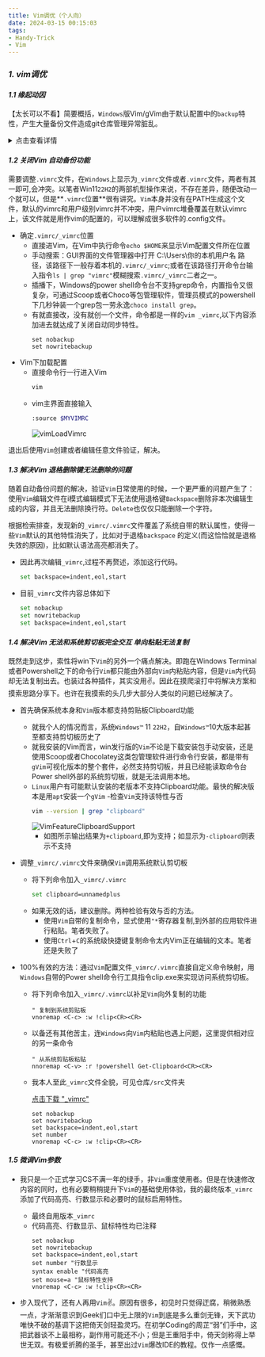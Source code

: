 ```yaml
---
title: Vim调优（个人向）
date: 2024-03-15 00:15:03
tags: 
- Handy-Trick
- Vim
---
```

### ***1. vim调优***

#### ***1.1  缘起动因***
【太长可以不看】简要概括，`Windows`版Vim/gVim由于默认配置中的`backup`特性，产生大量备份文件造成git仓库管理异常脏乱。
<details>
  <summary>点击查看详情</summary>

通过简简单单的修改.gitignore文件来忽略大量的`.un~`和`*.*~`文件，仅仅只能维持remote仓库的整洁，并且由于备份文件扩展名是在原扩展名基础上加"~"，因此防不甚防，`.gitignore`很难全部覆盖。

并且本地的文件结构也显得异常脏乱，鉴于Vim本身自带的编辑保护机制已经很健全，并且使用git管理，有多个可回滚目标，因此选择关闭`Vim`的`backup`特性。自此开始了一场挠头不断的折腾之旅。
</details>

#### ***1.2  关闭Vim 自动备份功能***

需要调整`.vimrc`文件，在`Windows`上显示为`_vimrc`文件或者`.vimrc`文件，两者有其一即可,会冲突。以笔者Win11`22H2`的两部机型操作来说，不存在差异，随便改动一个就可以，但是**`.vimrc`位置**很有讲究。`Vim`本身并没有在PATH生成这个文件，默认的vimrc和用户级别vimrc并不冲突，用户vimrc堆叠覆盖在默认vimrc上，该文件就是用作vim的配置的，可以理解成很多软件的.config文件。

- 确定`.vimrc/_vimrc`位置
    - 	直接进Vim，在Vim中执行命令`echo $HOME`来显示Vim配置文件所在位置
    -   手动搜索：GUI界面的文件管理器中打开 C:\Users\你的本机用户名 路径，该路径下一般存着本机的`.vimrc/_vimrc`;或者在该路径打开命令台输入指令`ls | grep "vimrc"`模糊搜索`.vimrc/_vimrc`二者之一。
    -   插播下，Windows的power shell命令台不支持grep命令，内置指令又很复杂，可通过Scoop或者Choco等包管理软件，管理员模式的powershell下几秒钟装一个grep包一劳永逸`choco install grep`。
    -   有就直接改，没有就创一个文件，命令都是一样的`vim _vimrc`,以下内容添加进去就达成了关闭自动同步特性。
        ```vim
        set nobackup
        set nowritebackup
        ```
- Vim下加载配置     
    - 	直接命令行一行进入Vim
        ```bash
        vim
        ```  
    -   vim主界面直接输入
        ```bash
        :source $MYVIMRC
        ```
        ![vimLoadVimrc](/images/vim_load_vimrc.png)

退出后使用`Vim`创建或者编辑任意文件验证，解决。


#### ***1.3  解决Vim 退格删除键无法删除的问题***
随着自动备份问题的解决，验证`Vim`日常使用的时候，一个更严重的问题产生了：使用`Vim`编辑文件在i模式编辑模式下无法使用退格键`Backspace`删除非本次编辑生成的内容，并且无法删除换行符。`Delete`也仅仅只能删除一个字符。

根据检索排查，发现新的`_vimrc/.vimrc`文件覆盖了系统自带的默认属性，使得一些`Vim`默认的其他特性消失了，比如对于退格`backspace` 的定义(而这恰恰就是退格失效的原因)，比如默认语法高亮都消失了。

- 因此再次编辑`_vimrc`,过程不再赘述，添加这行代码。
    ```bash
    set backspace=indent,eol,start
    ```
- 目前`_vimrc`文件内容总体如下
    ```bash
    set nobackup
    set nowritebackup
    set backspace=indent,eol,start
    ```

#### ***1.4  解决Vim 无法和系统剪切板完全交互 单向粘贴无法复制***
既然走到这步，索性将win下`Vim`的另外一个痛点解决。即跑在Windows Terminal或者Powershell之下的命令行`Vim`都只能由外部向`Vim`内粘贴内容，但是`Vim`内代码却无法复制出去。也装过各种插件，其实没用✌。因此在摸爬滚打中将解决方案和摸索思路分享下。也许在我摸索的头几步大部分人类似的问题已经解决了。

- 首先确保系统本身和`Vim`版本都支持剪贴板Clipboard功能
    
    - 就我个人的情况而言，系统`Windows™` 11 `22H2`，自`Windows™`10大版本起甚至都支持剪切板历史了
    - 就我安装的Vim而言，win发行版的`Vim`不论是下载安装包手动安装，还是使用Scoop或者Chocolatey这类包管理软件进行命令行安装，都是带有`gVim`可视化版本的整个套件，必然支持剪切板，并且已经能读取命令台Power shell外部的系统剪切板，就是无法调用本地。
    - `Linux`用户有可能默认安装的老版本不支持Clipboard功能。最快的解决版本是用`apt`安装一个`gVim`
    -检查`Vim`支持该特性与否
        ```bash
        vim --version | grep "clipboard"
        ```
        ![VimFeatureClipboardSupport](/images/vim_feature_clipboard_support.png)
        - 如图所示输出结果为`+clipboard`,即为支持；如显示为`-clipboard`则表示不支持

- 调整`_vimrc/.vimrc`文件来确保`Vim`调用系统默认剪切板
    - 将下列命令加入`_vimrc/.vimrc`
        ```bash
        set clipboard=unnamedplus
        ```
    - 如果无效的话，建议删除。两种检验有效与否的方法。
        - 使用`Vim`自带的复制命令，显式使用`"*`寄存器复制,到外部的应用软件进行粘贴。笔者失败了。
        - 使用`Ctrl`+`C`的系统级快捷键复制命令太内Vim正在编辑的文本。笔者还是失败了
- 100%有效的方法：通过`Vim`配置文件`_vimrc/.vimrc`直接自定义命令映射，用`Windows`自带的Power shell命令行工具指令clip.exe来实现访问系统剪切板。
    - 将下列命令加入`_vimrc/.vimrc`以补足`Vim`向外复制的功能
        ```vim
        " 复制到系统剪贴板
        vnoremap <C-c> :w !clip<CR><CR>
        ```
    - 以备还有其他苦主，连`Windows`向`Vim`内粘贴也遇上问题，这里提供相对应的另一条命令
        ```vim
        " 从系统剪贴板粘贴
        nnoremap <C-v> :r !powershell Get-Clipboard<CR><CR>
        ```
    - 我本人至此`_vimrc`文件全貌，可见仓库`/src`文件夹
    
        [点击下载 "_vimrc"](downloads/your_file_name)

        ```vim
        set nobackup
        set nowritebackup
        set backspace=indent,eol,start
        set number
        vnoremap <C-c> :w !clip<CR><CR>
        ```


#### ***1.5  微调Vim参数***
- 我只是一个正式学习CS不满一年的绿手，非`Vim`重度使用者。但是在快速修改内容的同时，也有必要稍稍提升下`Vim`的基础使用体验，我的最终版本`_vimrc`添加了代码高亮、行数显示和必要时的鼠标启用特性。
    - 最终自用版本`_vimrc`
    - 代码高亮、行数显示、鼠标特性均已注释
        ```vim
        set nobackup
        set nowritebackup
        set backspace=indent,eol,start
        set number "行数显示
        syntax enable "代码高亮
        set mouse=a "鼠标特性支持
        vnoremap <C-c> :w !clip<CR><CR>
        ```

- 步入现代了，还有人再用`Vim`✌。原因有很多，初见时只觉得迂腐，稍微熟悉一点，才渐渐意识到Geek们口中无上限的`Vim`到底是多么重剑无锋，天下武功唯快不破的基调下这把倚天剑轻盈灵巧。在初学Coding的周芷“弱”们手中，这把武器谈不上最相称，副作用可能还不小；但是王重阳手中，倚天剑称得上举世无双。有极爱折腾的圣手，甚至出过`Vim`爆改IDE的教程。仅作一点感慨。
